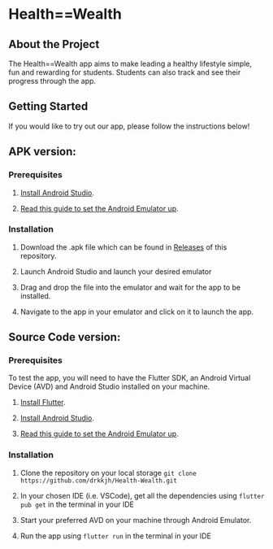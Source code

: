 # Health==Wealth
## About the Project
 
The Health==Wealth app aims to make leading a healthy lifestyle simple, fun and rewarding for students. Students can also track and see their progress through the app.
 
## Getting Started
If you would like to try out our app, please follow the instructions below!

## APK version:

### Prerequisites
1. [Install Android Studio](https://developer.android.com/studio).

2. [Read this guide to set the Android Emulator up](https://developer.android.com/studio/run/managing-avds).

### Installation
1. Download the .apk file which can be found in [Releases](https://github.com/drkkjh/Health-Wealth/releases/) of this repository.

2. Launch Android Studio and launch your desired emulator

3. Drag and drop the file into the emulator and wait for the app to be installed.

4. Navigate to the app in your emulator and click on it to launch the app.

## Source Code version:

### Prerequisites 
To test the app, you will need to have the Flutter SDK, an Android Virtual Device (AVD) and Android Studio installed on your machine.
 
1. [Install Flutter](https://docs.flutter.dev/get-started/install).

2. [Install Android Studio](https://developer.android.com/studio).
 
3. [Read this guide to set the Android Emulator up](https://developer.android.com/studio/run/managing-avds).
 
### Installation

1. Clone the repository on your local storage
```git clone https://github.com/drkkjh/Health-Wealth.git```
 
2. In your chosen IDE (i.e. VSCode), get all the dependencies using
```flutter pub get``` in the terminal in your IDE
 
3. Start your preferred AVD on your machine through Android Emulator.
 
4. Run the app using
```flutter run``` in the terminal in your IDE
